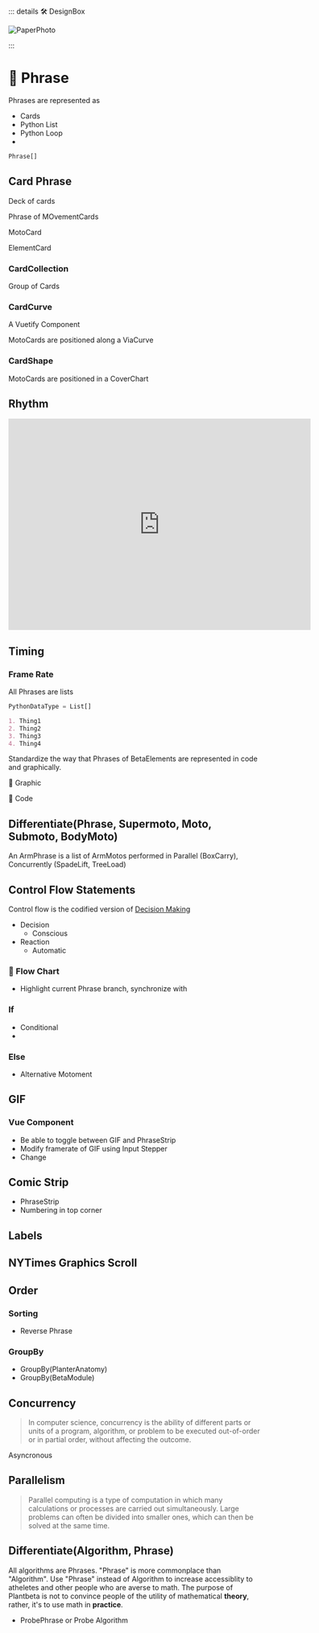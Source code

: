 ::: details 🛠 <dev>DesignBox</dev> 

![PaperPhoto](/PaperPhoto/0017.jpg)


:::

# 🔷 Phrase

Phrases are represented as 
- Cards
- Python List
- Python Loop
- 



```py
Phrase[]
```


## Card Phrase

Deck of cards

Phrase of MOvementCards

MotoCard

ElementCard

### CardCollection

Group of Cards

### CardCurve

A Vuetify Component

MotoCards are positioned along a ViaCurve 

### CardShape

MotoCards are positioned in a CoverChart

## Rhythm

<iframe width="600" height="420" src="https://www.youtube.com/embed/2UphAzryVpY" title="A different way to visualize rhythm - John Varney" frameborder="0" allow="accelerometer; autoplay; clipboard-write; encrypted-media; gyroscope; picture-in-picture; web-share" allowfullscreen></iframe>

## Timing

### Frame Rate




All Phrases are lists 

```py
PythonDataType = List[]
```

```md
1. Thing1
2. Thing2
3. Thing3
4. Thing4

```

Standardize the way that Phrases of BetaElements are represented in code and graphically. 

💜 Graphic

🔷 Code

## Differentiate(Phrase, Supermoto, Moto, Submoto, BodyMoto)

An ArmPhrase is a list of ArmMotos performed in Parallel (BoxCarry), Concurrently (SpadeLift, TreeLoad)



## Control Flow Statements

Control flow is the codified version of [Decision Making](/reference/Neuro/Decision/Overview)

- Decision
    - Conscious
- Reaction
    - Automatic

### 💜 Flow Chart

- Highlight current Phrase branch, synchronize with 

### If

- Conditional
- 

### Else

- Alternative Motoment

## GIF

### Vue Component
- Be able to toggle between GIF and PhraseStrip
- Modify framerate of GIF using Input Stepper
- Change 


## Comic Strip

- PhraseStrip
- Numbering in top corner


## Labels

## NYTimes Graphics Scroll

## Order

### Sorting

- Reverse Phrase

### GroupBy

- GroupBy(PlanterAnatomy)
- GroupBy(BetaModule)

## Concurrency

> In computer science, concurrency is the ability of different parts or units of a program, algorithm, or problem to be executed out-of-order or in partial order, without affecting the outcome. 

Asyncronous

## Parallelism

> Parallel computing is a type of computation in which many calculations or processes are carried out simultaneously. Large problems can often be divided into smaller ones, which can then be solved at the same time.

## Differentiate(Algorithm, Phrase)

All algorithms are Phrases. "Phrase" is more commonplace than "Algorithm". Use "Phrase" instead of Algorithm to increase accessiblity to atheletes and other people who are averse to math. The purpose of Plantbeta is not to convince people of the utility of mathematical **theory**, rather, it's to use math in **practice**.

- ProbePhrase or Probe Algorithm








